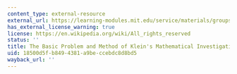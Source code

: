 ```yaml
---
content_type: external-resource
external_url: https://learning-modules.mit.edu/service/materials/groups/116463/files/721b8dbc-bf7d-4a1d-944d-88b8a67f3f72/link?errorRedirect=%2Fmaterials%2Findex.html
has_external_license_warning: true
license: https://en.wikipedia.org/wiki/All_rights_reserved
status: ''
title: The Basic Problem and Method of Klein's Mathematical Investigations
uid: 18500d5f-b849-4381-a9be-ccebdc8d8bd5
wayback_url: ''
---
```

